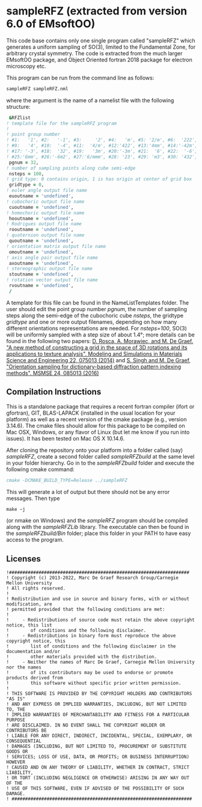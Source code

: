 # sampleRFZ (extracted from version 6.0 of EMsoftOO)

This code base contains only one single program called "sampleRFZ" which generates a uniform sampling of SO(3), limited to the Fundamental Zone, for arbitrary crystal symmetry. The code is extracted from the much larger EMsoftOO package, and Object Oriented fortran 2018 package for electron microscopy etc.

This program can be run from the command line as follows:
```fortran
sampleRFZ sampleRFZ.nml
```
where the argument is the name of a namelist file with the following structure:
```fortran
 &RFZlist
! template file for the sampleRFZ program
!
! point group number
! #1:   '1', #2:   '-1', #3:     '2', #4:   'm', #5: '2/m', #6:  '222', #7:   'mm2', #8:  'mmm'
! #9:   '4', #10:  '-4', #11:  '4/m', #12:'422', #13:'4mm', #14:'-42m', #15:'4/mmm', #16:   '3'
! #17: '-3', #18:  '32', #19:   '3m', #20:'-3m', #21:  '6', #22:  '-6', #23:  '6/m', #24: '622'
! #25:'6mm', #26:'-6m2', #27:'6/mmm', #28: '23', #29: 'm3', #30: '432', #31: '-43m', #32:'m-3m'
 pgnum = 32,
! number of sampling points along cube semi-edge
 nsteps = 100,
! grid type: 0 contains origin, 1 is has origin at center of grid box
 gridtype = 0,
! euler angle output file name
 euoutname = 'undefined',
! cubochoric output file name
 cuoutname = 'undefined',
! homochoric output file name
 hooutname = 'undefined',
! Rodrigues output file name
 rooutname = 'undefined',
! quaternion output file name
 quoutname = 'undefined',
! orientation matrix output file name
 omoutname = 'undefined',
! axis angle pair output file name
 axoutname = 'undefined',
! stereographic output file name
 stoutname = 'undefined',
! rotation vector output file name
 rvoutname = 'undefined',
 /
```
A template for this file can be found in the NameListTemplates folder.  The user should edit the point group number *pgnum*, the number of sampling steps along the semi-edge of the cubochoric cube *nsteps*, the gridtype *gridtype* and one or more output filenames, depending on how many different orientations representations are needed.  For *nsteps=100*, SO(3) will be uniformly sampled with a step size of about 1.4°; more details can be found in the following two papers: [D. Rosca, A. Morawiec, and M. De Graef. "A new method of constructing a grid in the space of 3D rotations and its applications to texture analysis". Modeling and Simulations in Materials Science and Engineering 22, 075013 (2014)](https://doi.org/10.1088/0965-0393/22/7/075013) and [S. Singh and M. De Graef, "Orientation sampling for dictionary-based diffraction pattern indexing methods". MSMSE 24, 085013 (2016)](https://doi.org/10.1088/0965-0393/24/8/085013)

## Compilation Instructions ##
This is a standalone package that requires a recent fortran compiler (ifort or gfortran), GIT, BLAS-LAPACK (installed in the usual location for your platform) as well as a recent version of the cmake package (e.g., version 3.14.6).  The cmake files should allow for this package to be compiled on Mac OSX, Windows, or any flavor of Linux (but let me know if you run into issues).  It has been tested on Mac OS X 10.14.6.  

After cloning the repository onto your platform into a folder called (say) *sampleRFZ*, create a second folder called *sampleRFZbuild* at the same level in your folder hierarchy. Go in to the *sampleRFZbuild* folder and execute the following cmake command:
```fortran
cmake -DCMAKE_BUILD_TYPE=Release ../sampleRFZ
```
This will generate a lot of output but there should not be any error messages.  Then type
```fortran
make -j
```
(or nmake on Windows) and the *sampleRFZ* program should be compiled along with the *sampleRFZLib* library.  The executable can then be found in the *sampleRFZbuild/Bin* folder; place this folder in your PATH to have easy access to the program.



## Licenses ##

	!###################################################################
	! Copyright (c) 2013-2022, Marc De Graef Research Group/Carnegie Mellon University
	! All rights reserved.
	!
	! Redistribution and use in source and binary forms, with or without modification, are 
	! permitted provided that the following conditions are met:
	!
	!     - Redistributions of source code must retain the above copyright notice, this list 
	!        of conditions and the following disclaimer.
	!     - Redistributions in binary form must reproduce the above copyright notice, this 
	!        list of conditions and the following disclaimer in the documentation and/or 
	!        other materials provided with the distribution.
	!     - Neither the names of Marc De Graef, Carnegie Mellon University nor the names 
	!        of its contributors may be used to endorse or promote products derived from 
	!        this software without specific prior written permission.
	!
	! THIS SOFTWARE IS PROVIDED BY THE COPYRIGHT HOLDERS AND CONTRIBUTORS "AS IS" 
	! AND ANY EXPRESS OR IMPLIED WARRANTIES, INCLUDING, BUT NOT LIMITED TO, THE 
	! IMPLIED WARRANTIES OF MERCHANTABILITY AND FITNESS FOR A PARTICULAR PURPOSE 
	! ARE DISCLAIMED. IN NO EVENT SHALL THE COPYRIGHT HOLDER OR CONTRIBUTORS BE 
	! LIABLE FOR ANY DIRECT, INDIRECT, INCIDENTAL, SPECIAL, EXEMPLARY, OR CONSEQUENTIAL 
	! DAMAGES (INCLUDING, BUT NOT LIMITED TO, PROCUREMENT OF SUBSTITUTE GOODS OR 
	! SERVICES; LOSS OF USE, DATA, OR PROFITS; OR BUSINESS INTERRUPTION) HOWEVER 
	! CAUSED AND ON ANY THEORY OF LIABILITY, WHETHER IN CONTRACT, STRICT LIABILITY, 
	! OR TORT (INCLUDING NEGLIGENCE OR OTHERWISE) ARISING IN ANY WAY OUT OF THE 
	! USE OF THIS SOFTWARE, EVEN IF ADVISED OF THE POSSIBILITY OF SUCH DAMAGE.
	! ###################################################################


